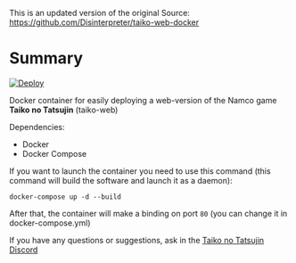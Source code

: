 This is an updated version of the original Source: 
https://github.com/Disinterpreter/taiko-web-docker

# Summary

[![Deploy](https://www.herokucdn.com/deploy/button.svg)](https://heroku.com/deploy?template=https://github.com/kitson618/taiko_docker/tree/master)

Docker container for easily deploying a web-version of the Namco game **Taiko no Tatsujin** (taiko-web)

Dependencies:

- Docker
- Docker Compose

If you want to launch the container you need to use this command (this command will build the software and launch it as a daemon):

```
docker-compose up -d --build
```

After that, the container will make a binding on port `80` (you can change it in docker-compose.yml)

If you have any questions or suggestions, ask in the [Taiko no Tatsujin Discord](https://discord.gg/ZpW62Vf)
